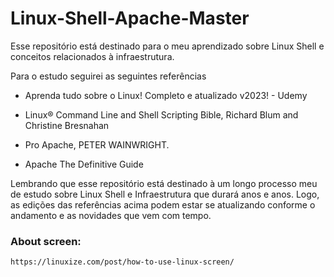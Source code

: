 # Linux-Shell-Apache-Master
Esse repositório está destinado para o meu aprendizado sobre Linux Shell e conceitos relacionados à infraestrutura.

Para o estudo seguirei as seguintes referências

- Aprenda tudo sobre o Linux! Completo e atualizado v2023! - Udemy

- Linux® Command Line and Shell Scripting Bible, Richard Blum and Christine Bresnahan

- Pro Apache, PETER WAINWRIGHT.

- Apache The Definitive Guide

Lembrando que esse repositório está destinado à um longo processo meu de estudo sobre Linux Shell e Infraestrutura que durará anos e anos. Logo, as edições das referências acima podem estar se atualizando conforme o andamento e as novidades que vem com tempo.

### About screen:

    https://linuxize.com/post/how-to-use-linux-screen/
